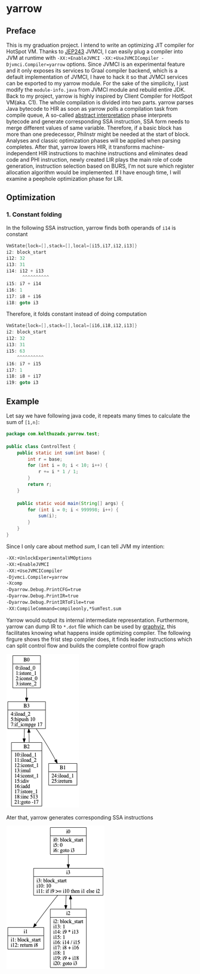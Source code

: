 # yarrow 

## Preface
This is my graduation project. I intend to write an optimizing JIT compiler for HotSpot VM. 
Thanks to [JEP243](http://openjdk.java.net/jeps/243) JVMCI, I can easily plug a compiler into
JVM at runtime with `-XX:+EnableJVMCI -XX:+UseJVMCICompiler -Djvmci.Compiler=yarrow` options.
Since JVMCI is an experimental feature and it only exposes its services to Graal compiler backend, 
which is a default implementation of JVMCI, I have to hack it so that JVMCI services can be exported 
to my yarrow module. For the sake of the simplicity, I just modify the `module-info.java` from JVMCI 
module and rebuild entire JDK. Back to my project, yarrow is highly inspired by Client Compiler for 
HotSpot VM(aka. C1). 
The whole compilation is divided into two parts. yarrow parses Java bytecode to HIR as soon as yarrow
polls a compilation task from compile queue,
A so-called [abstract interpretation](https://en.wikipedia.org/wiki/Abstract_interpretation) phase
interprets bytecode and generate corresponding SSA instruction, SSA form needs to merge different 
values of same variable. Therefore, if a basic block has more than one predecessor, PhiInstr might
be needed at the start of block. Analyses and classic optimization phases will be applied when 
parsing completes. After that, yarrow lowers HIR, it transforms machine-independent HIR instructions
to machine instructions and eliminates dead code and PHI instruction, newly created LIR plays the main 
role of code generation, instruction selection based on BURS, I'm not sure which register allocation
algorithm would be implemented. If I have enough time, I will examine a peephole optimization phase
for LIR.

## Optimization
### 1. Constant folding
In the following SSA instruction, yarrow finds both operands of `i14` is constant
```java
VmState{lock=[],stack=[],local=[i15,i17,i12,i13]}
i2: block_start
i12: 32
i13: 31
i14: i12 + i13
      ^^^^^^^^^^
i15: i7 + i14
i16: 1
i17: i8 + i16
i18: goto i3
```
Therefore, it folds constant instead of doing computation
```java
VmState{lock=[],stack=[],local=[i16,i18,i12,i13]}
i2: block_start
i12: 32
i13: 31
i15: 63
    ^^^^^^^^^^
i16: i7 + i15
i17: 1
i18: i8 + i17
i19: goto i3
```



## Example
Let say we have following java code, it repeats many times to calculate the sum of `[1,n]`:
```java
package com.kelthuzadx.yarrow.test;

public class ControlTest {
    public static int sum(int base) {
        int r = base;
        for (int i = 0; i < 10; i++) {
            r += i * 1 / 1;
        }
        return r;
    }
    
    public static void main(String[] args) {
        for (int i = 0; i < 999998; i++) {
            sum(i);
        }
    }
}
```
Since I only care about method *sum*, I can tell JVM my intention:
```bash
-XX:+UnlockExperimentalVMOptions
-XX:+EnableJVMCI
-XX:+UseJVMCICompiler
-Djvmci.Compiler=yarrow
-Xcomp
-Dyarrow.Debug.PrintCFG=true
-Dyarrow.Debug.PrintIR=true
-Dyarrow.Debug.PrintIRToFile=true
-XX:CompileCommand=compileonly,*SumTest.sum
```
Yarrow would output its internal intermediate representation. Furthermore, yarrow can
dump IR to `*.dot` file which can be used by [graphviz](http://www.graphviz.org/), this 
facilitates knowing what happens inside optimizing compiler.
The following firgure shows the frist step compiler does, it finds leader instructions which 
can split control flow and builds the complete control flow graph

![](doc/SumTest_sum_phase1.png)

Ater that, yarrow generates corresponding SSA instructions

![](doc/SumTest_sum_phase2.png)
